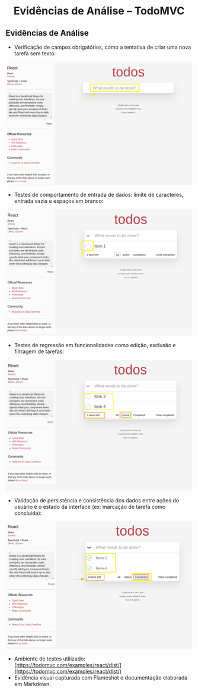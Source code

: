 <h1 align="center">Evidências de Análise – TodoMVC</h1>

## Evidências de Análise

- Verificação de campos obrigatórios, como a tentativa de criar uma nova tarefa sem texto:
<p align="center">
    <img src="../01-todomvc-react/evidencias/req1-tela-inicial/ID-09-2025-05-29_15-44.png" alt="Imagem da tela inicial do TodoMVC" width="650"/>
</p>

- Testes de comportamento de entrada de dados: limite de caracteres, entrada vazia e espaços em branco:
<p align="center">
    <img src="../01-todomvc-react/evidencias/req2-adicinar-itens/ID-11-2025-05-29_15-50.png" alt="Imagem da tela do TodoMVC com um item cadastrado" width="650"/>
</p>

- Testes de regressão em funcionalidades como edição, exclusão e filtragem de tarefas:
<p align="center">
    <img src="../01-todomvc-react/evidencias/req4-filtro-ativo/ID-17-2025-05-29_16-32.png" alt="Imagem da tela inicial do TodoMVC com filtros ativos" width="650"/>
</p>

- Validação de persistência e consistência dos dados entre ações do usuário e o estado da interface (ex: marcação de tarefa como concluída):
<p align="center">
    <img src="../01-todomvc-react/evidencias/req5-filtro-concluido/ID-20-2025-05-29_16-35.png" alt="Imagem da tela do TodoMVC com itens concluidos" width="650"/>
</p>


- Ambiente de testes utilizado: [https://todomvc.com/examples/react/dist/](https://todomvc.com/examples/react/dist/)
- Evidência visual capturada com Flameshot e documentação elaborada em Markdown.
